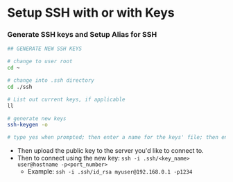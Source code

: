 # Setup SSH with or with Keys

### Generate SSH keys and Setup Alias for SSH
```bash
## GENERATE NEW SSH KEYS

# change to user root
cd ~

# change into .ssh directory
cd ./ssh

# List out current keys, if applicable
ll

# generate new keys
ssh-keygen -o

# type yes when prompted; then enter a name for the keys' file; then enter a password for the keys
```
- Then upload the public key to the server you'd like to connect to.
- Then to connect using the new key: ```ssh -i .ssh/<key_name> user@hostname -p<port_number>```
  - Example: ```ssh -i .ssh/id_rsa myuser@192.168.0.1 -p1234```
